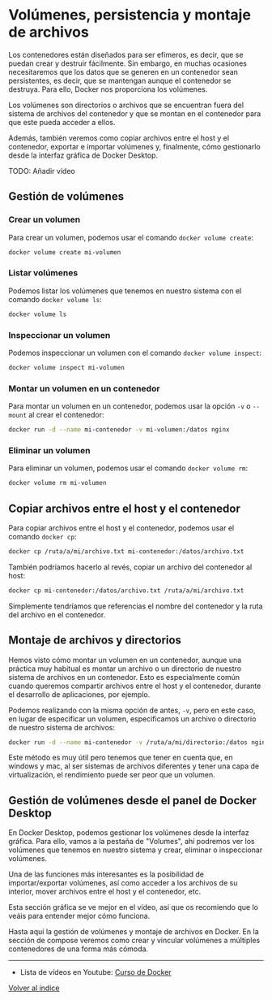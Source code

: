 # Volúmenes, persistencia y montaje de archivos
Los contenedores están diseñados para ser efímeros, es decir, que se puedan crear y destruir fácilmente. Sin embargo, en muchas ocasiones necesitaremos que los datos que se generen en un contenedor sean persistentes, es decir, que se mantengan aunque el contenedor se destruya. Para ello, Docker nos proporciona los volúmenes.

Los volúmenes son directorios o archivos que se encuentran fuera del sistema de archivos del contenedor y que se montan en el contenedor para que este pueda acceder a ellos.

Además, también veremos como copiar archivos entre el host y el contenedor, exportar e importar volúmenes y, finalmente, cómo gestionarlo desde la interfaz gráfica de Docker Desktop.

TODO: Añadir vídeo


## Gestión de volúmenes
### Crear un volumen
Para crear un volumen, podemos usar el comando `docker volume create`:
```bash
docker volume create mi-volumen
```

### Listar volúmenes
Podemos listar los volúmenes que tenemos en nuestro sistema con el comando `docker volume ls`:
```bash
docker volume ls
```

### Inspeccionar un volumen
Podemos inspeccionar un volumen con el comando `docker volume inspect`:
```bash
docker volume inspect mi-volumen
```

### Montar un volumen en un contenedor
Para montar un volumen en un contenedor, podemos usar la opción `-v` o `--mount` al crear el contenedor:
```bash
docker run -d --name mi-contenedor -v mi-volumen:/datos nginx
```

### Eliminar un volumen
Para eliminar un volumen, podemos usar el comando `docker volume rm`:
```bash
docker volume rm mi-volumen
```

## Copiar archivos entre el host y el contenedor
Para copiar archivos entre el host y el contenedor, podemos usar el comando `docker cp`:
```bash
docker cp /ruta/a/mi/archivo.txt mi-contenedor:/datos/archivo.txt
```

También podríamos hacerlo al revés, copiar un archivo del contenedor al host:
```bash
docker cp mi-contenedor:/datos/archivo.txt /ruta/a/mi/archivo.txt
```

Simplemente tendríamos que referencias el nombre del contenedor y la ruta del archivo en el contenedor.


## Montaje de archivos y directorios
Hemos visto cómo montar un volumen en un contenedor, aunque una práctica muy habitual es montar un archivo o un directorio de nuestro sistema de archivos en un contenedor. Esto es especialmente común cuando queremos compartir archivos entre el host y el contenedor, durante el desarrollo de aplicaciones, por ejemplo.

Podemos realizando con la misma opción de antes, `-v`, pero en este caso, en lugar de especificar un volumen, especificamos un archivo o directorio de nuestro sistema de archivos:
```bash
docker run -d --name mi-contenedor -v /ruta/a/mi/directorio:/datos nginx
```

Este método es muy útil pero tenemos que tener en cuenta que, en windows y mac, al ser sistemas de archivos diferentes y tener una capa de virtualización, el rendimiento puede ser peor que un volumen.


## Gestión de volúmenes desde el panel de Docker Desktop
En Docker Desktop, podemos gestionar los volúmenes desde la interfaz gráfica. Para ello, vamos a la pestaña de "Volumes", ahí podremos ver los volúmenes que tenemos en nuestro sistema y crear, eliminar o inspeccionar volúmenes.

Una de las funciones más interesantes es la posibilidad de importar/exportar volúmenes, así como acceder a los archivos de su interior, mover archivos entre el host y el contenedor, etc.

Esta sección gráfica se ve mejor en el vídeo, así que os recomiendo que lo veáis para entender mejor cómo funciona.

Hasta aquí la gestión de volúmenes y montaje de archivos en Docker. En la sección de compose veremos como crear y vincular volúmenes a múltiples contenedores de una forma más cómoda.


---
* Lista de vídeos en Youtube: [Curso de Docker](https://www.youtube.com/playlist?list=PLQhxXeq1oc2n7YnjRhq7qVMzZWtDY7Zz0)

[Volver al índice](README.md#índice)


